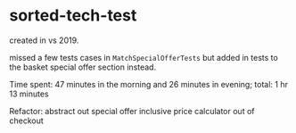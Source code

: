 # sorted-tech-test

created in vs 2019.

missed a few tests cases in `MatchSpecialOfferTests` but added in tests to the basket special offer section instead.

Time spent: 47 minutes in the morning and 26 minutes in evening; total: 1 hr 13 minutes

Refactor: abstract out special offer inclusive price calculator out of checkout
